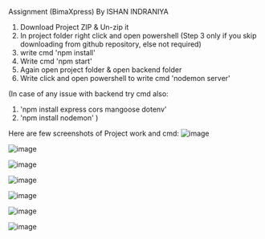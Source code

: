 Assignment (BimaXpress) By ISHAN INDRANIYA
1. Download Project ZIP & Un-zip it
2. In project folder right click and open powershell
(Step 3 only if you skip downloading from github repository, else not required)
3. write cmd 'npm install'
4. Write cmd 'npm start'
5. Again open project folder & open backend folder
6. Write click and open powershell to write cmd 'nodemon server'

(In case of any issue with backend try cmd also:
1. 'npm install express cors mangoose dotenv'
2. 'npm install nodemon'
)

Here are few screenshots of Project work and cmd:
![image](https://user-images.githubusercontent.com/54826738/143004062-a9e95794-dabc-474e-8f68-9fe526db6756.png)

![image](https://user-images.githubusercontent.com/54826738/143004106-613f5bca-d7ad-4e73-b15c-1a44dbcabe62.png)

![image](https://user-images.githubusercontent.com/54826738/143004365-13a53617-3600-45e8-99d3-c7df8dcc48a2.png)

![image](https://user-images.githubusercontent.com/54826738/143004412-f95d33f8-de93-439f-96db-bd8764b65b8e.png)

![image](https://user-images.githubusercontent.com/54826738/143004557-6d43f19e-bc70-42b8-a4c2-1e979a080664.png)

![image](https://user-images.githubusercontent.com/54826738/143004589-a5d9bbb5-7b5d-4536-b36f-3b810807079c.png)

![image](https://user-images.githubusercontent.com/54826738/143004633-510dddd4-f1b4-4c92-9106-50a31b839f18.png)
